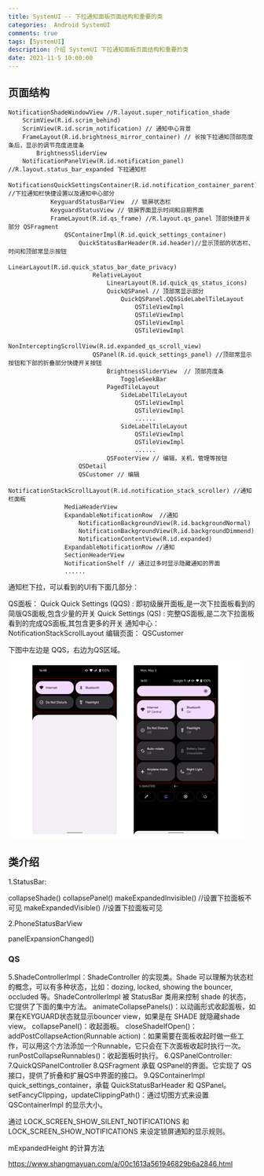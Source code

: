 ```yaml
---
title: SystemUI -- 下拉通知面板页面结构和重要的类
categories:  Android SystemUI
comments: true
tags: [SystemUI]
description: 介绍 SystemUI 下拉通知面板页面结构和重要的类
date: 2021-11-5 10:00:00
---
```



## 页面结构

```
NotificationShadeWindowView //R.layout.super_notification_shade
    ScrimView(R.id.scrim_behind)
    ScrimView(R.id.scrim_notification) // 通知中心背景
    FrameLayout(R.id.brightness_mirror_container) // 长按下拉通知顶部亮度条后，显示的调节亮度进度条
        BrightnessSliderView
    NotificationPanelView(R.id.notification_panel) //R.layout.status_bar_expanded 下拉通知栏 
        NotificationsQuickSettingsContainer(R.id.notification_container_parent) //下拉通知栏快捷设置以及通知中心部分
            KeyguardStatusBarView  // 锁屏状态栏
            KeyguardStatusView // 锁屏界面显示时间和日期界面
            FrameLayout(R.id.qs_frame) //R.layout.qs_panel 顶部快捷开关部分 QSFragment
                QSContainerImpl(R.id.quick_settings_container)
                    QuickStatusBarHeader(R.id.header)//显示顶部的状态栏、时间和顶部常显示按钮
                        LinearLayout(R.id.quick_status_bar_date_privacy)
                        RelativeLayout
                            LinearLayout(R.id.quick_qs_status_icons)
                            QuickQSPanel // 顶部常显示部分
                                QuickQSPanel.QQSSideLabelTileLayout
                                    QSTileViewImpl
                                    QSTileViewImpl
                                    QSTileViewImpl
                                    QSTileViewImpl
                    NonInterceptingScrollView(R.id.expanded_qs_scroll_view)
                        QSPanel(R.id.quick_settings_panel) //顶部常显示按钮和下部的折叠部分快捷开关按钮
                            BrightnessSliderView  // 顶部亮度条
                                ToggleSeekBar
                            PagedTileLayout
                                SideLabelTileLayout
                                    QSTileViewImpl
                                    QSTileViewImpl
                                    ......
                                SideLabelTileLayout
                                    QSTileViewImpl
                                    QSTileViewImpl
                                    ......
                            QSFooterView // 编辑，关机，管理等按钮
                    QSDetail
                    QSCustomer // 编辑
            NotificationStackScrollLayout(R.id.notification_stack_scroller) //通知栏面板
                MediaHeaderView
                ExpandableNotificationRow  //通知
                    NotificationBackgroundView(R.id.backgroundNormal)
                    NotificationBackgroundView(R.id.backgroundDimmend)
                    NotificationContentView(R.id.expanded)
                ExpandableNotificationRow //通知
                SectionHeaderView
                NotificationShelf // 通过过多时显示隐藏通知的界面
                ......
```

通知栏下拉，可以看到的UI有下面几部分：

QS面板：
Quick Quick Settings (QQS) : 即初级展开面板,是一次下拉面板看到的简版QS面板,包含少量的开关
Quick Settings (QS) : 完整QS面板,是二次下拉面板看到的完成QS面板,其包含更多的开关
通知中心：
NotificationStackScrollLayout
编辑页面：
QSCustomer

下图中左边是 QQS，右边为QS区域。

<img src="/images/android-systemui-view-structure/QS-QQS.png" width="480" height="360"/>


## 类介绍

1.StatusBar:

collapseShade()
collapsePanel()
makeExpandedInvisible()  //设置下拉面板不可见
makeExpandedVisible()    //设置下拉面板可见

2.PhoneStatusBarView

panelExpansionChanged()

### QS

5.ShadeControllerImpl：ShadeController 的实现类。Shade 可以理解为状态栏的概念，可以有多种状态，比如：dozing, locked, showing the bouncer, occluded 等。ShadeControllerImpl 被 StatusBar 类用来控制 shade 的状态，它提供了下面的集中方法。
animateCollapsePanels()：以动画形式收起面板，如果在KEYGUARD状态就显示bouncer view，如果是在 SHADE 就隐藏shade view。
collapsePanel()：收起面板。
closeShadeIfOpen()：
addPostCollapseAction(Runnable action)：如果需要在面板收起时做一些工作，可以用这个方法添加一个Runnable，它只会在下次面板收起时执行一次。
runPostCollapseRunnables()：收起面板时执行。
6.QSPanelController:
7.QuickQSPanelController
8.QSFragment 承载 QSPanel的界面。它实现了 QS 接口，提供了折叠和扩展QS中界面的接口。
9.QSContainerImpl quick_settings_container，承载 QuickStatusBarHeader 和 QSPanel。
setFancyClipping，updateClippingPath()：通过切图方式来设置 QSContainerImpl 的显示大小。



通过 LOCK_SCREEN_SHOW_SILENT_NOTIFICATIONS 和 LOCK_SCREEN_SHOW_NOTIFICATIONS 来设定锁屏通知的显示规则。


mExpandedHeight 的计算方法

https://www.shangmayuan.com/a/00c1613a561946829b6a2846.html
